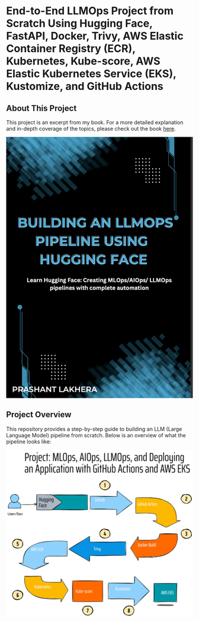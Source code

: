 # End-to-End LLMOps Project from Scratch Using Hugging Face, FastAPI, Docker, Trivy, AWS Elastic Container Registry (ECR), Kubernetes, Kube-score, AWS Elastic Kubernetes Service (EKS), Kustomize, and GitHub Actions

## About This Project

This project is an excerpt from my book. For a more detailed explanation and in-depth coverage of the topics, please check out the book [here](https://pratimuniyal.gumroad.com/l/BuildinganLLMOpsPipelineUsingHuggingFace). 

![Book](img/hugging_face_book.png)


## Project Overview

This repository provides a step-by-step guide to building an LLM (Large Language Model) pipeline from scratch. Below is an overview of what the pipeline looks like:

![llmops_pipeline](img/llmops_new.jpg)
